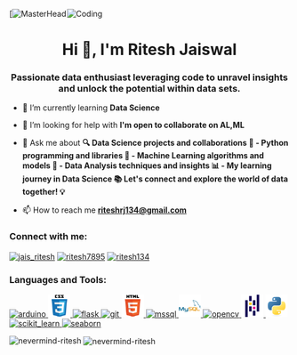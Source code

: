 [![MasterHead](https://www.google.com/imgres?imgurl=https%3A%2F%2Fmedia2.giphy.com%2Fmedia%2F2IudUHdI075HL02Pkk%2Fgiphy.gif&tbnid=Fe9w5pmKk2xu7M&vet=12ahUKEwjQoJyBr_ODAxU8V2wGHTxiAI8QMygSegUIARCIAQ..i&imgrefurl=https%3A%2F%2Fgiphy.com%2Fexplore%2Fjava-developer&docid=BXPeD7aliyjn8M&w=480&h=360&q=animated%20banner%20gif%20coding&ved=2ahUKEwjQoJyBr_ODAxU8V2wGHTxiAI8QMygSegUIARCIAQ)
<img align="right" alt="Coding" width="400" src="https://giphy.com/stickers/hacktiv8-code-error-laptop-Ll22OhMLAlVDb8UQWe">

<h1 align="center">Hi 👋, I'm Ritesh Jaiswal</h1>
<h3 align="center">Passionate data enthusiast leveraging code to unravel insights and unlock the potential within data sets.</h3>

- 🌱 I’m currently learning **Data Science**

- 🤝 I’m looking for help with **I'm open to collaborate on AL,ML**

- 💬 Ask me about **🔍 Data Science projects and collaborations 🚀 - Python programming and libraries 🐍 - Machine Learning algorithms and models 🤖 - Data Analysis techniques and insights 📊 - My learning journey in Data Science 📚 Let's connect and explore the world of data together! 💡**

- 📫 How to reach me **riteshrj134@gmail.com**

<h3 align="left">Connect with me:</h3>
<p align="left">
<a href="https://kaggle.com/jais_ritesh" target="blank"><img align="center" src="https://raw.githubusercontent.com/rahuldkjain/github-profile-readme-generator/master/src/images/icons/Social/kaggle.svg" alt="jais_ritesh" height="30" width="40" /></a>
<a href="https://instagram.com/ritesh7895" target="blank"><img align="center" src="https://raw.githubusercontent.com/rahuldkjain/github-profile-readme-generator/master/src/images/icons/Social/instagram.svg" alt="ritesh7895" height="30" width="40" /></a>
<a href="https://www.codechef.com/users/ritesh134" target="blank"><img align="center" src="https://cdn.jsdelivr.net/npm/simple-icons@3.1.0/icons/codechef.svg" alt="ritesh134" height="30" width="40" /></a>
</p>

<h3 align="left">Languages and Tools:</h3>
<p align="left"> <a href="https://www.arduino.cc/" target="_blank" rel="noreferrer"> <img src="https://cdn.worldvectorlogo.com/logos/arduino-1.svg" alt="arduino" width="40" height="40"/> </a> <a href="https://www.w3schools.com/css/" target="_blank" rel="noreferrer"> <img src="https://raw.githubusercontent.com/devicons/devicon/master/icons/css3/css3-original-wordmark.svg" alt="css3" width="40" height="40"/> </a> <a href="https://flask.palletsprojects.com/" target="_blank" rel="noreferrer"> <img src="https://www.vectorlogo.zone/logos/pocoo_flask/pocoo_flask-icon.svg" alt="flask" width="40" height="40"/> </a> <a href="https://git-scm.com/" target="_blank" rel="noreferrer"> <img src="https://www.vectorlogo.zone/logos/git-scm/git-scm-icon.svg" alt="git" width="40" height="40"/> </a> <a href="https://www.w3.org/html/" target="_blank" rel="noreferrer"> <img src="https://raw.githubusercontent.com/devicons/devicon/master/icons/html5/html5-original-wordmark.svg" alt="html5" width="40" height="40"/> </a> <a href="https://www.microsoft.com/en-us/sql-server" target="_blank" rel="noreferrer"> <img src="https://www.svgrepo.com/show/303229/microsoft-sql-server-logo.svg" alt="mssql" width="40" height="40"/> </a> <a href="https://www.mysql.com/" target="_blank" rel="noreferrer"> <img src="https://raw.githubusercontent.com/devicons/devicon/master/icons/mysql/mysql-original-wordmark.svg" alt="mysql" width="40" height="40"/> </a> <a href="https://opencv.org/" target="_blank" rel="noreferrer"> <img src="https://www.vectorlogo.zone/logos/opencv/opencv-icon.svg" alt="opencv" width="40" height="40"/> </a> <a href="https://pandas.pydata.org/" target="_blank" rel="noreferrer"> <img src="https://raw.githubusercontent.com/devicons/devicon/2ae2a900d2f041da66e950e4d48052658d850630/icons/pandas/pandas-original.svg" alt="pandas" width="40" height="40"/> </a> <a href="https://www.python.org" target="_blank" rel="noreferrer"> <img src="https://raw.githubusercontent.com/devicons/devicon/master/icons/python/python-original.svg" alt="python" width="40" height="40"/> </a> <a href="https://scikit-learn.org/" target="_blank" rel="noreferrer"> <img src="https://upload.wikimedia.org/wikipedia/commons/0/05/Scikit_learn_logo_small.svg" alt="scikit_learn" width="40" height="40"/> </a> <a href="https://seaborn.pydata.org/" target="_blank" rel="noreferrer"> <img src="https://seaborn.pydata.org/_images/logo-mark-lightbg.svg" alt="seaborn" width="40" height="40"/> </a> </p>

<p><img align="left" src="https://github-readme-stats.vercel.app/api/top-langs?username=nevermind-ritesh&show_icons=true&locale=en&layout=compact" alt="nevermind-ritesh" /></p>

<p>&nbsp;<img align="center" src="https://github-readme-stats.vercel.app/api?username=nevermind-ritesh&show_icons=true&locale=en" alt="nevermind-ritesh" /></p>
